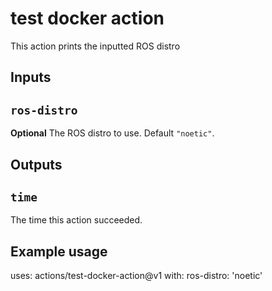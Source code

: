 # test docker action

This action prints the inputted ROS distro

## Inputs

## `ros-distro`

**Optional** The ROS distro to use. Default `"noetic"`.

## Outputs

## `time`

The time this action succeeded.

## Example usage

uses: actions/test-docker-action@v1
with:
  ros-distro: 'noetic'